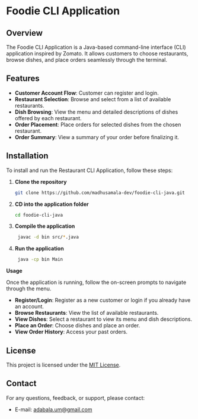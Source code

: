 # Foodie CLI Application

## Overview
The Foodie CLI Application is a Java-based command-line interface (CLI) application inspired by Zomato. It allows customers to choose restaurants, browse dishes, and place orders seamlessly through the terminal.

## Features
- **Customer Account Flow**: Customer can register and login.
- **Restaurant Selection**: Browse and select from a list of available restaurants.
- **Dish Browsing**: View the menu and detailed descriptions of dishes offered by each restaurant.
- **Order Placement**: Place orders for selected dishes from the chosen restaurant.
- **Order Summary**: View a summary of your order before finalizing it.

## Installation
To install and run the Restaurant CLI Application, follow these steps:

1. **Clone the repository**
   ```bash
   git clone https://github.com/madhusamala-dev/foodie-cli-java.git
    ```
2. **CD into the application folder**
   ```bash
   cd foodie-cli-java
    ```
3. **Compile the application**
   ```bash
    javac -d bin src/*.java
    ```  
4. **Run the application**
   ```bash
    java -cp bin Main
    ``` 

**Usage**

Once the application is running, follow the on-screen prompts to navigate through the menu.

- **Register/Login**: Register as a new customer or login if you already have an account.
- **Browse Restaurants**: View the list of available restaurants.
- **View Dishes**: Select a restaurant to view its menu and dish descriptions.
- **Place an Order**: Choose dishes and place an order.
- **View Order History**: Access your past orders.


## License

This project is licensed under the [MIT License](LICENSE).

## Contact

For any questions, feedback, or support, please contact:

- E-mail: adabala.um@gmail.com
